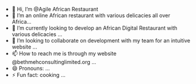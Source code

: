 - 👋 Hi, I’m @Agile African Restaurant
- 👀 I’m an online African restaurant with various delicacies all over Africa...
- 🌱 I’m currently looking to develop an African Digital Restaurant with various delicacies ...
- 💞️ I’m looking to collaborate on development with my team for an intuitive website ...
- 📫 How to reach me is through my website @bethmehconsultinglimited.org ...
- 😄 Pronouns:  ...
- ⚡ Fun fact: cooking ...

<!---
BethmehConsultingLimited/BethmehConsultingLimited is a ✨ special ✨ repository because its `README.md` (this file) appears on your GitHub profile.
You can click the Preview link to take a look at your changes.
--->
